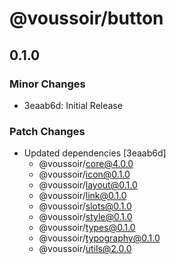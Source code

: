 # @voussoir/button

## 0.1.0

### Minor Changes

- 3eaab6d: Initial Release

### Patch Changes

- Updated dependencies [3eaab6d]
  - @voussoir/core@4.0.0
  - @voussoir/icon@0.1.0
  - @voussoir/layout@0.1.0
  - @voussoir/link@0.1.0
  - @voussoir/slots@0.1.0
  - @voussoir/style@0.1.0
  - @voussoir/types@0.1.0
  - @voussoir/typography@0.1.0
  - @voussoir/utils@2.0.0
